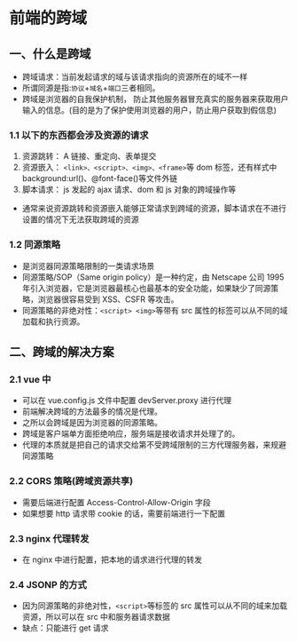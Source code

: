 # 前端的跨域

## 一、什么是跨域

- 跨域请求：当前发起请求的域与该请求指向的资源所在的域不一样
- 所谓同源是指:`协议`+`域名`+`端口`三者相同。
- 跨域是浏览器的自我保护机制， 防止其他服务器冒充真实的服务器来获取用户输入的信息。(目的是为了保护使用浏览器的用户，防止用户获取到假信息)

### 1.1 以下的东西都会涉及资源的请求

1. 资源跳转： A 链接、重定向、表单提交
2. 资源嵌入： `<link>、<script>、<img>、<frame>`等 dom 标签，还有样式中 background:url()、@font-face()等文件外链
3. 脚本请求： js 发起的 ajax 请求、dom 和 js 对象的跨域操作等

- 通常来说资源跳转和资源嵌入能够正常请求到跨域的资源，脚本请求在不进行设置的情况下无法获取跨域的资源

### 1.2 同源策略

- 是浏览器同源策略限制的一类请求场景
- 同源策略/SOP（Same origin policy）是一种约定，由 Netscape 公司 1995 年引入浏览器，它是浏览器最核心也最基本的安全功能，如果缺少了同源策略，浏览器很容易受到 XSS、CSFR 等攻击。
- 同源策略的非绝对性：`<script> <img>`等带有 src 属性的标签可以从不同的域加载和执行资源。

## 二、跨域的解决方案

### 2.1 vue 中

- 可以在 vue.config.js 文件中配置 devServer.proxy 进行代理
- 前端解决跨域的方法最多的情况是代理。
- 之所以会跨域是因为浏览器的同源策略。
- 跨域是客户端单方面拒绝响应，服务端是接收请求并处理了的。
- 代理的本质就是把自己的请求交给第不受跨域限制的三方代理服务器，来规避同源策略

### 2.2 CORS 策略(跨域资源共享)

- 需要后端进行配置 Access-Control-Allow-Origin 字段
- 如果想要 http 请求带 cookie 的话，需要前端进行一下配置

### 2.3 nginx 代理转发

- 在 nginx 中进行配置，把本地的请求进行代理的转发

### 2.4 JSONP 的方式

- 因为同源策略的非绝对性，`<script>`等标签的 src 属性可以从不同的域来加载资源，所以可以在 src 中和服务器请求数据
- 缺点：只能进行 get 请求
